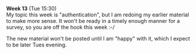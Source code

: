 **Week 13** (Tue 15:30)  
My topic this week is "authentication", but I am
redoing my earlier material to make more sense.
It won't be ready in a timely enough manner for
a survey, so you are off the hook this week :-/

The new material won't be posted until I am "happy"
with it, which I expect to be later Tues evening.


